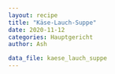 ```yaml
---
layout: recipe
title: "Käse-Lauch-Suppe"
date: 2020-11-12
categories: Hauptgericht
author: Ash

data_file: kaese_lauch_suppe
---
```

